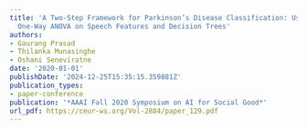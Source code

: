```yaml
---
title: 'A Two-Step Framework for Parkinson’s Disease Classification: Using Multiple
  One-Way ANOVA on Speech Features and Decision Trees'
authors:
- Gaurang Prasad
- Thilanka Munasinghe
- Oshani Seneviratne
date: '2020-01-01'
publishDate: '2024-12-25T15:35:15.359881Z'
publication_types:
- paper-conference
publication: '*AAAI Fall 2020 Symposium on AI for Social Good*'
url_pdf: https://ceur-ws.org/Vol-2884/paper_129.pdf
---
```

